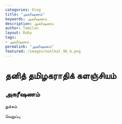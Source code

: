 ```yaml
---  
categories: blog  
title: "அகரீஷணம்"
keywords: அகரீஷணம்  
description: அகரீஷணம்
author: Tamilan  
layout: Ruby  
tags:     
- அகரீஷணம்
permalink: "அகரீஷணம்"  
featured: /images/noolkal_96_6.png  
--- 
```

# தனித் தமிழகராதிக் களஞ்சியம்
## அகரீஷணம்

துக்கம்  
  
வெறுப்பு